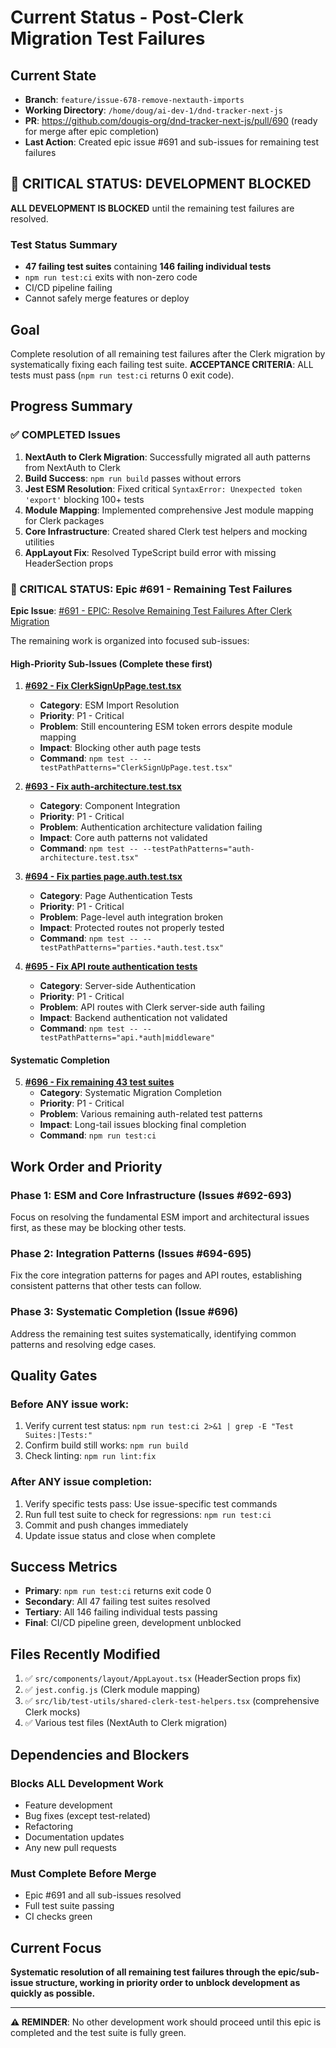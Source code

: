 # Current Status - Post-Clerk Migration Test Failures

## Current State
- **Branch**: `feature/issue-678-remove-nextauth-imports`
- **Working Directory**: `/home/doug/ai-dev-1/dnd-tracker-next-js`
- **PR**: https://github.com/dougis-org/dnd-tracker-next-js/pull/690 (ready for merge after epic completion)
- **Last Action**: Created epic issue #691 and sub-issues for remaining test failures

## 🚨 CRITICAL STATUS: DEVELOPMENT BLOCKED

**ALL DEVELOPMENT IS BLOCKED** until the remaining test failures are resolved.

### Test Status Summary
- **47 failing test suites** containing **146 failing individual tests**
- `npm run test:ci` exits with non-zero code
- CI/CD pipeline failing
- Cannot safely merge features or deploy

## Goal
Complete resolution of all remaining test failures after the Clerk migration by systematically 
fixing each failing test suite. **ACCEPTANCE CRITERIA**: ALL tests must pass 
(`npm run test:ci` returns 0 exit code).

## Progress Summary

### ✅ COMPLETED Issues
1. **NextAuth to Clerk Migration**: Successfully migrated all auth patterns from NextAuth to Clerk
2. **Build Success**: `npm run build` passes without errors  
3. **Jest ESM Resolution**: Fixed critical `SyntaxError: Unexpected token 'export'` blocking 100+ tests
4. **Module Mapping**: Implemented comprehensive Jest module mapping for Clerk packages
5. **Core Infrastructure**: Created shared Clerk test helpers and mocking utilities
6. **AppLayout Fix**: Resolved TypeScript build error with missing HeaderSection props

### 🚨 CRITICAL STATUS: Epic #691 - Remaining Test Failures

**Epic Issue**: [#691 - EPIC: Resolve Remaining Test Failures After Clerk Migration](https://github.com/dougis-org/dnd-tracker-next-js/issues/691)

The remaining work is organized into focused sub-issues:

#### High-Priority Sub-Issues (Complete these first)

1. **[#692 - Fix ClerkSignUpPage.test.tsx](https://github.com/dougis-org/dnd-tracker-next-js/issues/692)**
   - **Category**: ESM Import Resolution
   - **Priority**: P1 - Critical
   - **Problem**: Still encountering ESM token errors despite module mapping
   - **Impact**: Blocking other auth page tests
   - **Command**: `npm test -- --testPathPatterns="ClerkSignUpPage.test.tsx"`

2. **[#693 - Fix auth-architecture.test.tsx](https://github.com/dougis-org/dnd-tracker-next-js/issues/693)**
   - **Category**: Component Integration  
   - **Priority**: P1 - Critical
   - **Problem**: Authentication architecture validation failing
   - **Impact**: Core auth patterns not validated
   - **Command**: `npm test -- --testPathPatterns="auth-architecture.test.tsx"`

3. **[#694 - Fix parties page.auth.test.tsx](https://github.com/dougis-org/dnd-tracker-next-js/issues/694)**
   - **Category**: Page Authentication Tests
   - **Priority**: P1 - Critical  
   - **Problem**: Page-level auth integration broken
   - **Impact**: Protected routes not properly tested
   - **Command**: `npm test -- --testPathPatterns="parties.*auth.test.tsx"`

4. **[#695 - Fix API route authentication tests](https://github.com/dougis-org/dnd-tracker-next-js/issues/695)**
   - **Category**: Server-side Authentication
   - **Priority**: P1 - Critical
   - **Problem**: API routes with Clerk server-side auth failing  
   - **Impact**: Backend authentication not validated
   - **Command**: `npm test -- --testPathPatterns="api.*auth|middleware"`

#### Systematic Completion

5. **[#696 - Fix remaining 43 test suites](https://github.com/dougis-org/dnd-tracker-next-js/issues/696)**
   - **Category**: Systematic Migration Completion
   - **Priority**: P1 - Critical
   - **Problem**: Various remaining auth-related test patterns
   - **Impact**: Long-tail issues blocking final completion
   - **Command**: `npm run test:ci`

## Work Order and Priority

### Phase 1: ESM and Core Infrastructure (Issues #692-693)
Focus on resolving the fundamental ESM import and architectural issues first, as these 
may be blocking other tests.

### Phase 2: Integration Patterns (Issues #694-695) 
Fix the core integration patterns for pages and API routes, establishing consistent 
patterns that other tests can follow.

### Phase 3: Systematic Completion (Issue #696)
Address the remaining test suites systematically, identifying common patterns and 
resolving edge cases.

## Quality Gates

### Before ANY issue work:
1. Verify current test status: `npm run test:ci 2>&1 | grep -E "Test Suites:|Tests:"`
2. Confirm build still works: `npm run build`
3. Check linting: `npm run lint:fix`

### After ANY issue completion:
1. Verify specific tests pass: Use issue-specific test commands
2. Run full test suite to check for regressions: `npm run test:ci`
3. Commit and push changes immediately
4. Update issue status and close when complete

## Success Metrics

- **Primary**: `npm run test:ci` returns exit code 0
- **Secondary**: All 47 failing test suites resolved  
- **Tertiary**: All 146 failing individual tests passing
- **Final**: CI/CD pipeline green, development unblocked

## Files Recently Modified
1. ✅ `src/components/layout/AppLayout.tsx` (HeaderSection props fix)
2. ✅ `jest.config.js` (Clerk module mapping)
3. ✅ `src/lib/test-utils/shared-clerk-test-helpers.tsx` (comprehensive Clerk mocks)
4. ✅ Various test files (NextAuth to Clerk migration)

## Dependencies and Blockers

### Blocks ALL Development Work
- Feature development
- Bug fixes (except test-related)
- Refactoring
- Documentation updates
- Any new pull requests

### Must Complete Before Merge
- Epic #691 and all sub-issues resolved
- Full test suite passing
- CI checks green

## Current Focus
**Systematic resolution of all remaining test failures through the epic/sub-issue structure, 
working in priority order to unblock development as quickly as possible.**

---

**⚠️ REMINDER**: No other development work should proceed until this epic is completed and 
the test suite is fully green.